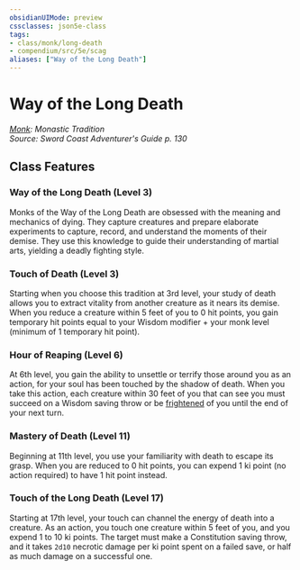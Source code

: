 ```yaml
---
obsidianUIMode: preview
cssclasses: json5e-class
tags:
- class/monk/long-death
- compendium/src/5e/scag
aliases: ["Way of the Long Death"]
---
```

# Way of the Long Death
*[Monk](monk.md): Monastic Tradition*  
*Source: Sword Coast Adventurer's Guide p. 130*  


## Class Features

### Way of the Long Death (Level 3)

Monks of the Way of the Long Death are obsessed with the meaning and mechanics of dying. They capture creatures and prepare elaborate experiments to capture, record, and understand the moments of their demise. They use this knowledge to guide their understanding of martial arts, yielding a deadly fighting style.

### Touch of Death (Level 3)

Starting when you choose this tradition at 3rd level, your study of death allows you to extract vitality from another creature as it nears its demise. When you reduce a creature within 5 feet of you to 0 hit points, you gain temporary hit points equal to your Wisdom modifier + your monk level (minimum of 1 temporary hit point).

### Hour of Reaping (Level 6)

At 6th level, you gain the ability to unsettle or terrify those around you as an action, for your soul has been touched by the shadow of death. When you take this action, each creature within 30 feet of you that can see you must succeed on a Wisdom saving throw or be [frightened](/compendium/rules/conditions.md#frightened) of you until the end of your next turn.

### Mastery of Death (Level 11)

Beginning at 11th level, you use your familiarity with death to escape its grasp. When you are reduced to 0 hit points, you can expend 1 ki point (no action required) to have 1 hit point instead.

### Touch of the Long Death (Level 17)

Starting at 17th level, your touch can channel the energy of death into a creature. As an action, you touch one creature within 5 feet of you, and you expend 1 to 10 ki points. The target must make a Constitution saving throw, and it takes `2d10` necrotic damage per ki point spent on a failed save, or half as much damage on a successful one.